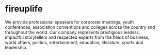 # fireuplife
We provide professional speakers for corporate meetings, youth conferences, association conventions and colleges across the country and throughout the world.  Our company represents prestigious leaders, impactful storytellers and respected experts from the fields of business, world affairs, politics, entertainment, education, literature, sports and leadership.

